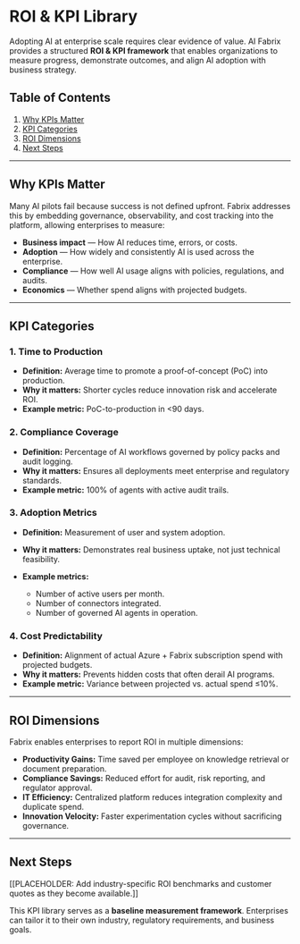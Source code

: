 # ROI & KPI Library

Adopting AI at enterprise scale requires clear evidence of value. AI Fabrix provides a structured **ROI & KPI framework** that enables organizations to measure progress, demonstrate outcomes, and align AI adoption with business strategy.

## Table of Contents

1. [Why KPIs Matter](#why-kpis-matter)
2. [KPI Categories](#kpi-categories)
3. [ROI Dimensions](#roi-dimensions)
4. [Next Steps](#next-steps)

---

## Why KPIs Matter

Many AI pilots fail because success is not defined upfront. Fabrix addresses this by embedding governance, observability, and cost tracking into the platform, allowing enterprises to measure:

- **Business impact** — How AI reduces time, errors, or costs.
- **Adoption** — How widely and consistently AI is used across the enterprise.
- **Compliance** — How well AI usage aligns with policies, regulations, and audits.
- **Economics** — Whether spend aligns with projected budgets.

---

## KPI Categories

### 1. Time to Production

- **Definition:** Average time to promote a proof-of-concept (PoC) into production.
- **Why it matters:** Shorter cycles reduce innovation risk and accelerate ROI.
- **Example metric:** PoC-to-production in <90 days.

### 2. Compliance Coverage

- **Definition:** Percentage of AI workflows governed by policy packs and audit logging.
- **Why it matters:** Ensures all deployments meet enterprise and regulatory standards.
- **Example metric:** 100% of agents with active audit trails.

### 3. Adoption Metrics

- **Definition:** Measurement of user and system adoption.
- **Why it matters:** Demonstrates real business uptake, not just technical feasibility.
- **Example metrics:**

  - Number of active users per month.
  - Number of connectors integrated.
  - Number of governed AI agents in operation.

### 4. Cost Predictability

- **Definition:** Alignment of actual Azure + Fabrix subscription spend with projected budgets.
- **Why it matters:** Prevents hidden costs that often derail AI programs.
- **Example metric:** Variance between projected vs. actual spend ≤10%.

---

## ROI Dimensions

Fabrix enables enterprises to report ROI in multiple dimensions:

- **Productivity Gains:** Time saved per employee on knowledge retrieval or document preparation.
- **Compliance Savings:** Reduced effort for audit, risk reporting, and regulator approval.
- **IT Efficiency:** Centralized platform reduces integration complexity and duplicate spend.
- **Innovation Velocity:** Faster experimentation cycles without sacrificing governance.

---

## Next Steps

[[PLACEHOLDER: Add industry-specific ROI benchmarks and customer quotes as they become available.]]

This KPI library serves as a **baseline measurement framework**. Enterprises can tailor it to their own industry, regulatory requirements, and business goals.
